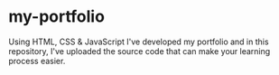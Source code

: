 # my-portfolio
Using HTML, CSS &amp; JavaScript I've developed my portfolio and in this repository, I've uploaded the source code that can make your learning process easier.

